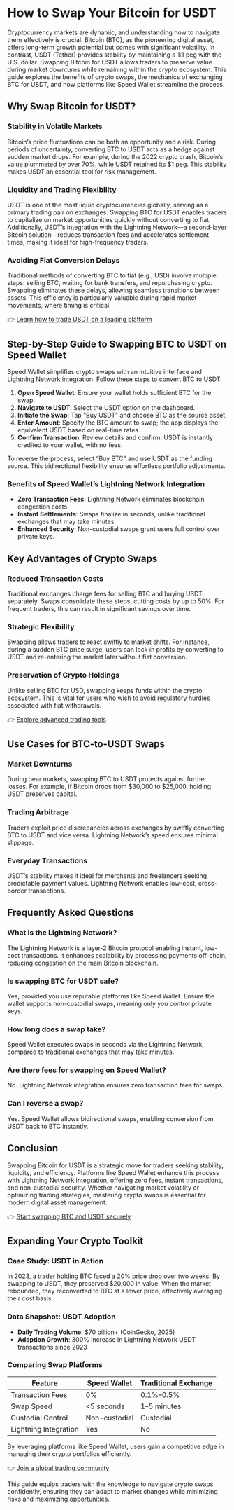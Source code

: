 # How to Swap Your Bitcoin for USDT  

Cryptocurrency markets are dynamic, and understanding how to navigate them effectively is crucial. Bitcoin (BTC), as the pioneering digital asset, offers long-term growth potential but comes with significant volatility. In contrast, USDT (Tether) provides stability by maintaining a 1:1 peg with the U.S. dollar. Swapping Bitcoin for USDT allows traders to preserve value during market downturns while remaining within the crypto ecosystem. This guide explores the benefits of crypto swaps, the mechanics of exchanging BTC for USDT, and how platforms like Speed Wallet streamline the process.  

## Why Swap Bitcoin for USDT?  

### Stability in Volatile Markets  
Bitcoin’s price fluctuations can be both an opportunity and a risk. During periods of uncertainty, converting BTC to USDT acts as a hedge against sudden market drops. For example, during the 2022 crypto crash, Bitcoin’s value plummeted by over 70%, while USDT retained its $1 peg. This stability makes USDT an essential tool for risk management.  

### Liquidity and Trading Flexibility  
USDT is one of the most liquid cryptocurrencies globally, serving as a primary trading pair on exchanges. Swapping BTC for USDT enables traders to capitalize on market opportunities quickly without converting to fiat. Additionally, USDT’s integration with the Lightning Network—a second-layer Bitcoin solution—reduces transaction fees and accelerates settlement times, making it ideal for high-frequency traders.  

### Avoiding Fiat Conversion Delays  
Traditional methods of converting BTC to fiat (e.g., USD) involve multiple steps: selling BTC, waiting for bank transfers, and repurchasing crypto. Swapping eliminates these delays, allowing seamless transitions between assets. This efficiency is particularly valuable during rapid market movements, where timing is critical.  

👉 [Learn how to trade USDT on a leading platform](https://bit.ly/okx-bonus)  

## Step-by-Step Guide to Swapping BTC to USDT on Speed Wallet  

Speed Wallet simplifies crypto swaps with an intuitive interface and Lightning Network integration. Follow these steps to convert BTC to USDT:  

1. **Open Speed Wallet**: Ensure your wallet holds sufficient BTC for the swap.  
2. **Navigate to USDT**: Select the USDT option on the dashboard.  
3. **Initiate the Swap**: Tap “Buy USDT” and choose BTC as the source asset.  
4. **Enter Amount**: Specify the BTC amount to swap; the app displays the equivalent USDT based on real-time rates.  
5. **Confirm Transaction**: Review details and confirm. USDT is instantly credited to your wallet, with no fees.  

To reverse the process, select “Buy BTC” and use USDT as the funding source. This bidirectional flexibility ensures effortless portfolio adjustments.  

### Benefits of Speed Wallet’s Lightning Network Integration  
- **Zero Transaction Fees**: Lightning Network eliminates blockchain congestion costs.  
- **Instant Settlements**: Swaps finalize in seconds, unlike traditional exchanges that may take minutes.  
- **Enhanced Security**: Non-custodial swaps grant users full control over private keys.  

## Key Advantages of Crypto Swaps  

### Reduced Transaction Costs  
Traditional exchanges charge fees for selling BTC and buying USDT separately. Swaps consolidate these steps, cutting costs by up to 50%. For frequent traders, this can result in significant savings over time.  

### Strategic Flexibility  
Swapping allows traders to react swiftly to market shifts. For instance, during a sudden BTC price surge, users can lock in profits by converting to USDT and re-entering the market later without fiat conversion.  

### Preservation of Crypto Holdings  
Unlike selling BTC for USD, swapping keeps funds within the crypto ecosystem. This is vital for users who wish to avoid regulatory hurdles associated with fiat withdrawals.  

👉 [Explore advanced trading tools](https://bit.ly/okx-bonus)  

## Use Cases for BTC-to-USDT Swaps  

### Market Downturns  
During bear markets, swapping BTC to USDT protects against further losses. For example, if Bitcoin drops from $30,000 to $25,000, holding USDT preserves capital.  

### Trading Arbitrage  
Traders exploit price discrepancies across exchanges by swiftly converting BTC to USDT and vice versa. Lightning Network’s speed ensures minimal slippage.  

### Everyday Transactions  
USDT’s stability makes it ideal for merchants and freelancers seeking predictable payment values. Lightning Network enables low-cost, cross-border transactions.  

## Frequently Asked Questions  

### What is the Lightning Network?  
The Lightning Network is a layer-2 Bitcoin protocol enabling instant, low-cost transactions. It enhances scalability by processing payments off-chain, reducing congestion on the main Bitcoin blockchain.  

### Is swapping BTC for USDT safe?  
Yes, provided you use reputable platforms like Speed Wallet. Ensure the wallet supports non-custodial swaps, meaning only you control private keys.  

### How long does a swap take?  
Speed Wallet executes swaps in seconds via the Lightning Network, compared to traditional exchanges that may take minutes.  

### Are there fees for swapping on Speed Wallet?  
No. Lightning Network integration ensures zero transaction fees for swaps.  

### Can I reverse a swap?  
Yes. Speed Wallet allows bidirectional swaps, enabling conversion from USDT back to BTC instantly.  

## Conclusion  

Swapping Bitcoin for USDT is a strategic move for traders seeking stability, liquidity, and efficiency. Platforms like Speed Wallet enhance this process with Lightning Network integration, offering zero fees, instant transactions, and non-custodial security. Whether navigating market volatility or optimizing trading strategies, mastering crypto swaps is essential for modern digital asset management.  

👉 [Start swapping BTC and USDT securely](https://bit.ly/okx-bonus)  

## Expanding Your Crypto Toolkit  

### Case Study: USDT in Action  
In 2023, a trader holding BTC faced a 20% price drop over two weeks. By swapping to USDT, they preserved $20,000 in value. When the market rebounded, they reconverted to BTC at a lower price, effectively averaging their cost basis.  

### Data Snapshot: USDT Adoption  
- **Daily Trading Volume**: $70 billion+ (CoinGecko, 2025)  
- **Adoption Growth**: 300% increase in Lightning Network USDT transactions since 2023  

### Comparing Swap Platforms  
| Feature                | Speed Wallet       | Traditional Exchange |  
|------------------------|--------------------|----------------------|  
| Transaction Fees       | 0%                 | 0.1%–0.5%            |  
| Swap Speed             | <5 seconds         | 1–5 minutes          |  
| Custodial Control      | Non-custodial      | Custodial            |  
| Lightning Integration  | Yes                | No                   |  

By leveraging platforms like Speed Wallet, users gain a competitive edge in managing their crypto portfolios efficiently.  

👉 [Join a global trading community](https://bit.ly/okx-bonus)  

This guide equips traders with the knowledge to navigate crypto swaps confidently, ensuring they can adapt to market changes while minimizing risks and maximizing opportunities.